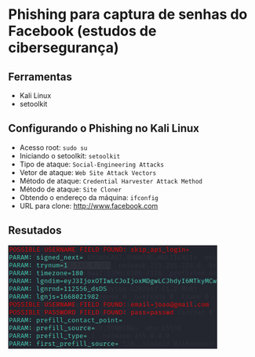 # Phishing para captura de senhas do Facebook (estudos de cibersegurança)

## Ferramentas

- Kali Linux
- setoolkit

## Configurando o Phishing no Kali Linux

- Acesso root: ``` sudo su ```
- Iniciando o setoolkit: ``` setoolkit ```
- Tipo de ataque: ``` Social-Engineering Attacks ```
- Vetor de ataque: ``` Web Site Attack Vectors ```
- Método de ataque: ```Credential Harvester Attack Method```
- Método de ataque: ``` Site Cloner ```
- Obtendo o endereço da máquina: ``` ifconfig ```
- URL para clone: <http://www.facebook.com>

## Resutados

![Alt text](./passwd.png)
